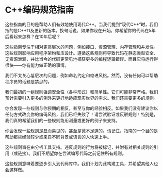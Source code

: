 # C++编码规范指南

这些指南的目的是帮助人们有效地使用现代C++。当我们提到“现代C++”时，我们指的是C++11及更新的版本。换句话说，如果你现在开始，你希望你的代码在5年后看起来怎样？在10年后呢？

这些指南专注于相对更高层次的问题，例如接口、资源管理、内存管理和并发性。这些规则影响应用程序架构和库设计。遵循这些规则将导致代码在静态类型安全、无资源泄漏，并比当今的代码更常见地捕获更多的编程逻辑错误。而且它将运行得很快——你有能力做正确的事情。

我们不太关心低层次的问题，例如命名约定和缩进风格。然而，没有任何可以帮助程序员的话题是禁忌的。

我们最初的一组规则强调安全性（各种形式）和简单性。它们可能非常严格。我们预计需要引入更多的例外来更好地适应现实世界的需求。我们还需要更多的规则。

你会发现一些规则与你预期的相反，甚至与你的经验相反。如果我们没有建议你以任何方式改变你的编码风格，我们已经失败了！请尝试验证或反驳规则！特别是，我们真的希望我们的一些规则能用测量或更好的例子来支持。

你会发现一些规则是显而易见的，甚至是微不足道的。请记住，指南的一个目的是帮助那些经验较少或来自不同背景或语言的人快速上手。

这些规则旨在由分析工具支持。违反规则的行为将被标记，并附有对相关规则的引用（或链接）。我们不期望你在尝试编写代码之前记住所有规则。

这些规则意味着要逐步引入到代码库中。我们计划为此构建工具，并希望其他人也会这样做。